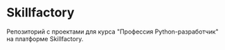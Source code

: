 # Skillfactory
Репозиторий с проектами для курса "Профессия Python-разработчик" на платформе Skillfactory.

